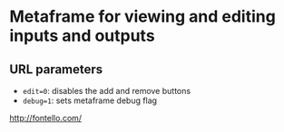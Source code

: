 # Metaframe for viewing and editing inputs and outputs

## URL parameters

- `edit=0`: disables the add and remove buttons
- `debug=1`: sets metaframe debug flag


http://fontello.com/